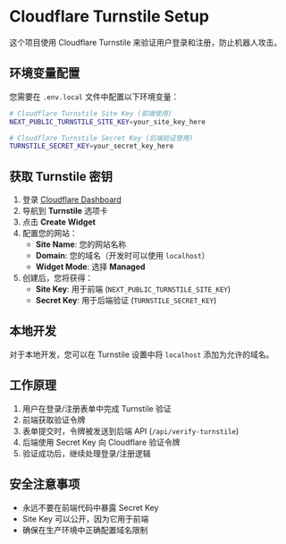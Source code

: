 # Cloudflare Turnstile Setup

这个项目使用 Cloudflare Turnstile 来验证用户登录和注册，防止机器人攻击。

## 环境变量配置

您需要在 `.env.local` 文件中配置以下环境变量：

```bash
# Cloudflare Turnstile Site Key (前端使用)
NEXT_PUBLIC_TURNSTILE_SITE_KEY=your_site_key_here

# Cloudflare Turnstile Secret Key (后端验证使用)
TURNSTILE_SECRET_KEY=your_secret_key_here
```

## 获取 Turnstile 密钥

1. 登录 [Cloudflare Dashboard](https://dash.cloudflare.com/)
2. 导航到 **Turnstile** 选项卡
3. 点击 **Create Widget**
4. 配置您的网站：
   - **Site Name**: 您的网站名称
   - **Domain**: 您的域名（开发时可以使用 `localhost`）
   - **Widget Mode**: 选择 **Managed**
5. 创建后，您将获得：
   - **Site Key**: 用于前端 (`NEXT_PUBLIC_TURNSTILE_SITE_KEY`)
   - **Secret Key**: 用于后端验证 (`TURNSTILE_SECRET_KEY`)

## 本地开发

对于本地开发，您可以在 Turnstile 设置中将 `localhost` 添加为允许的域名。

## 工作原理

1. 用户在登录/注册表单中完成 Turnstile 验证
2. 前端获取验证令牌
3. 表单提交时，令牌被发送到后端 API (`/api/verify-turnstile`)
4. 后端使用 Secret Key 向 Cloudflare 验证令牌
5. 验证成功后，继续处理登录/注册逻辑

## 安全注意事项

- 永远不要在前端代码中暴露 Secret Key
- Site Key 可以公开，因为它用于前端
- 确保在生产环境中正确配置域名限制
